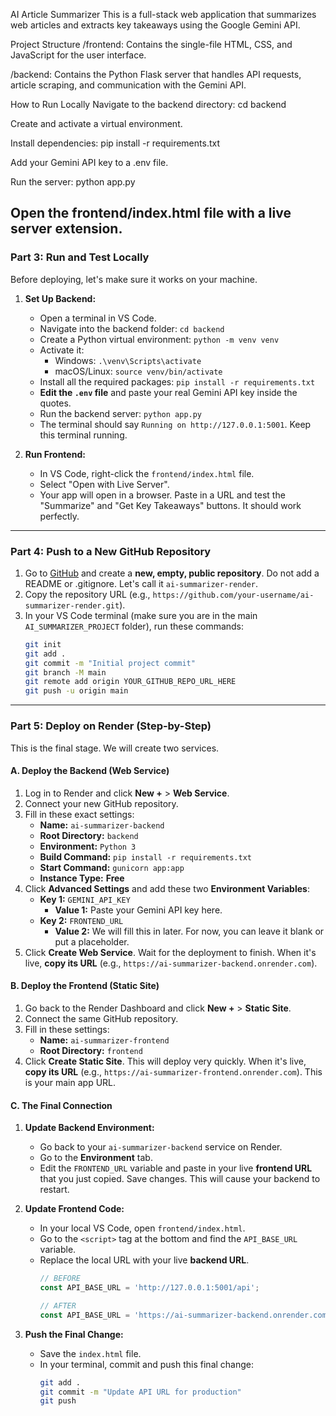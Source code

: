 AI Article Summarizer
This is a full-stack web application that summarizes web articles and extracts key takeaways using the Google Gemini API.

Project Structure
/frontend: Contains the single-file HTML, CSS, and JavaScript for the user interface.

/backend: Contains the Python Flask server that handles API requests, article scraping, and communication with the Gemini API.

How to Run Locally
Navigate to the backend directory: cd backend

Create and activate a virtual environment.

Install dependencies: pip install -r requirements.txt

Add your Gemini API key to a .env file.

Run the server: python app.py

Open the frontend/index.html file with a live server extension.
---

### **Part 3: Run and Test Locally**

Before deploying, let's make sure it works on your machine.

1.  **Set Up Backend:**
    * Open a terminal in VS Code.
    * Navigate into the backend folder: `cd backend`
    * Create a Python virtual environment: `python -m venv venv`
    * Activate it:
        * Windows: `.\venv\Scripts\activate`
        * macOS/Linux: `source venv/bin/activate`
    * Install all the required packages: `pip install -r requirements.txt`
    * **Edit the `.env` file** and paste your real Gemini API key inside the quotes.
    * Run the backend server: `python app.py`
    * The terminal should say `Running on http://127.0.0.1:5001`. Keep this terminal running.

2.  **Run Frontend:**
    * In VS Code, right-click the `frontend/index.html` file.
    * Select "Open with Live Server".
    * Your app will open in a browser. Paste in a URL and test the "Summarize" and "Get Key Takeaways" buttons. It should work perfectly.

---

### **Part 4: Push to a New GitHub Repository**

1.  Go to [GitHub](https://github.com/) and create a **new, empty, public repository**. Do not add a README or .gitignore. Let's call it `ai-summarizer-render`.
2.  Copy the repository URL (e.g., `https://github.com/your-username/ai-summarizer-render.git`).
3.  In your VS Code terminal (make sure you are in the main `AI_SUMMARIZER_PROJECT` folder), run these commands:
    ```bash
    git init
    git add .
    git commit -m "Initial project commit"
    git branch -M main
    git remote add origin YOUR_GITHUB_REPO_URL_HERE
    git push -u origin main
    ```

---

### **Part 5: Deploy on Render (Step-by-Step)**

This is the final stage. We will create two services.

#### **A. Deploy the Backend (Web Service)**

1.  Log in to Render and click **New +** > **Web Service**.
2.  Connect your new GitHub repository.
3.  Fill in these exact settings:
    * **Name:** `ai-summarizer-backend`
    * **Root Directory:** `backend`
    * **Environment:** `Python 3`
    * **Build Command:** `pip install -r requirements.txt`
    * **Start Command:** `gunicorn app:app`
    * **Instance Type:** **Free**
4.  Click **Advanced Settings** and add these two **Environment Variables**:
    * **Key 1:** `GEMINI_API_KEY`
        * **Value 1:** Paste your Gemini API key here.
    * **Key 2:** `FRONTEND_URL`
        * **Value 2:** We will fill this in later. For now, you can leave it blank or put a placeholder.
5.  Click **Create Web Service**. Wait for the deployment to finish. When it's live, **copy its URL** (e.g., `https://ai-summarizer-backend.onrender.com`).

#### **B. Deploy the Frontend (Static Site)**

1.  Go back to the Render Dashboard and click **New +** > **Static Site**.
2.  Connect the same GitHub repository.
3.  Fill in these settings:
    * **Name:** `ai-summarizer-frontend`
    * **Root Directory:** `frontend`
4.  Click **Create Static Site**. This will deploy very quickly. When it's live, **copy its URL** (e.g., `https://ai-summarizer-frontend.onrender.com`). This is your main app URL.

#### **C. The Final Connection**

1.  **Update Backend Environment:**
    * Go back to your `ai-summarizer-backend` service on Render.
    * Go to the **Environment** tab.
    * Edit the `FRONTEND_URL` variable and paste in your live **frontend URL** that you just copied. Save changes. This will cause your backend to restart.

2.  **Update Frontend Code:**
    * In your local VS Code, open `frontend/index.html`.
    * Go to the `<script>` tag at the bottom and find the `API_BASE_URL` variable.
    * Replace the local URL with your live **backend URL**.
        ```javascript
        // BEFORE
        const API_BASE_URL = 'http://127.0.0.1:5001/api';

        // AFTER
        const API_BASE_URL = 'https://ai-summarizer-backend.onrender.com/api';
        ```
3.  **Push the Final Change:**
    * Save the `index.html` file.
    * In your terminal, commit and push this final change:
        ```bash
        git add .
        git commit -m "Update API URL for production"
        git push
